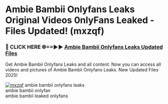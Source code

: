 # Ambie Bambii Onlyfans Leaks Original Videos 0nlyFans Leaked - Files Updated! (mxzqf)

<h3>🔴 CLICK HERE 🌐==►► <a href="https://tinyurl.com/2wckxsce" rel="nofollow">Ambie Bambii Onlyfans Leaks Updated Files</a></h3>

Get Ambie Bambii Onlyfans Leaks and all content. Now you can access all videos and pictures of Ambie Bambii Onlyfans Leaks. New Updated Files 2025!

[![mxzqf](https://i.imgur.com/AFduVYN.gif)](https://tinyurl.com/2wckxsce)
ambie bambii onlyfans leaks<br>
ambie bambii onlyfan<br>
ambie bambii leaked onlyfans